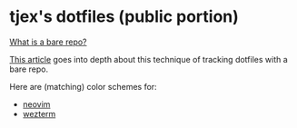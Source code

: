 # tjex's dotfiles (public portion)

[What is a bare repo?](https://www.saintsjd.com/2011/01/what-is-a-bare-git-repository/)

[This article](https://www.atlassian.com/git/tutorials/dotfiles) goes into depth about 
this technique of tracking dotfiles with a bare repo.

Here are (matching) color schemes for:
- [neovim](.config/nvim/after/plugin/colors.lua)
- [wezterm](.config/wezterm/design.lua)


